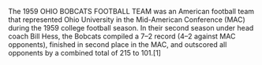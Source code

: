 The 1959 OHIO BOBCATS FOOTBALL TEAM was an American football team that represented Ohio University in the Mid-American Conference (MAC) during the 1959 college football season. In their second season under head coach Bill Hess, the Bobcats compiled a 7–2 record (4–2 against MAC opponents), finished in second place in the MAC, and outscored all opponents by a combined total of 215 to 101.[1]
